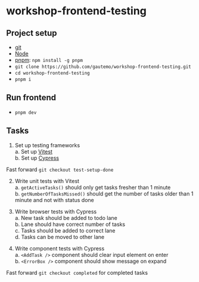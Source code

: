 # workshop-frontend-testing

## Project setup

- [git](https://git-scm.com/)
- [Node](https://nodejs.dev/)
- [pnpm](https://pnpm.io/): `npm install -g pnpm`
- `git clone https://github.com/gautemo/workshop-frontend-testing.git`
- `cd workshop-frontend-testing`
- `pnpm i`

## Run frontend

- `pnpm dev`

## Tasks

1. Set up testing frameworks  
   a. Set up [Vitest](https://vitest.dev/)  
   b. Set up [Cypress](https://www.cypress.io/)

Fast forward `git checkout test-setup-done`

2. Write unit tests with Vitest  
   a. `getActiveTasks()` should only get tasks fresher than 1 minute  
   b. `getNumberOfTasksMissed()` should get the number of tasks older than 1 minute and not with status done

3. Write browser tests with Cypress  
   a. New task should be added to todo lane  
   b. Lane should have correct number of tasks  
   c. Tasks should be added to correct lane  
   d. Tasks can be moved to other lane

4. Write component tests with Cypress  
   a. `<AddTask />` component should clear input element on enter  
   b. `<ErrorBox />` component should show message on expand

Fast forward `git checkout completed` for completed tasks
